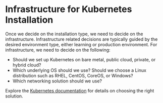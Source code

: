 # **Infrastructure for Kubernetes Installation**

Once we decide on the installation type, we need to decide on the infrastructure. Infrastructure related decisions are typically guided by the desired environment type, either learning or production environment. For infrastructure, we need to decide on the following:

- Should we set up Kubernetes on bare metal, public cloud, private, or hybrid cloud?
- Which underlying OS should we use? Should we choose a Linux distribution such as RHEL, CentOS, CoreOS, or Windows?
- Which networking solution should we use?

Explore the <a href="https://kubernetes.io/docs/setup/" target="_">Kubernetes documentation</a> for details on choosing the right solution. 
